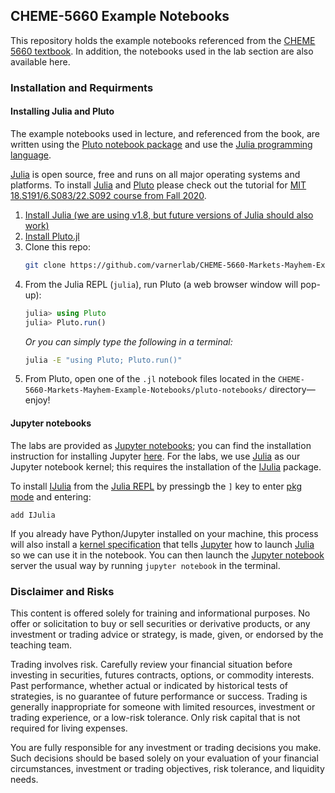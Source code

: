 ## CHEME-5660 Example Notebooks
This repository holds the example notebooks referenced from the [CHEME 5660 textbook](https://varnerlab.github.io/CHEME-5660-Markets-Mayhem-Book/infrastructure.html). In addition, the notebooks used in the lab section are also available here.

### Installation and Requirments

#### Installing Julia and Pluto
The example notebooks used in lecture, and referenced from the book, are written using the [Pluto notebook package](https://github.com/fonsp/Pluto.jl) and use the [Julia programming language](https://julialang.org).

[Julia](https://julialang.org) is open source, free and runs on all major operating systems and platforms. To install 
[Julia](https://julialang.org) and [Pluto](https://github.com/fonsp/Pluto.jl) please check out the tutorial for 
[MIT 18.S191/6.S083/22.S092 course from Fall 2020](https://computationalthinking.mit.edu/Fall20/installation/).

1. [Install Julia (we are using v1.8, but future versions of Julia should also work)](https://julialang.org/downloads/)
1. [Install Pluto.jl](https://github.com/fonsp/Pluto.jl#installation)
1. Clone this repo:
    ```bash
    git clone https://github.com/varnerlab/CHEME-5660-Markets-Mayhem-Example-Notebooks
    ```
1. From the Julia REPL (`julia`), run Pluto (a web browser window will pop-up):
    ```julia
    julia> using Pluto
    julia> Pluto.run()
    ```
    _Or you can simply type the following in a terminal:_
    ```bash
    julia -E "using Pluto; Pluto.run()"
    ```
1. From Pluto, open one of the `.jl` notebook files located in the `CHEME-5660-Markets-Mayhem-Example-Notebooks/pluto-notebooks/` directory—enjoy!

#### Jupyter notebooks
The labs are provided as [Jupyter notebooks](https://jupyter.org); you can find the installation instruction for installing Jupyter [here](https://jupyter.org/install).  For the labs, we use [Julia](https://julialang.org) as our Jupyter notebook kernel; this requires the installation of the [IJulia](https://github.com/JuliaLang/IJulia.jl) package. 

To install [IJulia](https://github.com/JuliaLang/IJulia.jl) from the [Julia REPL](https://docs.julialang.org/en/v1/stdlib/REPL/) by pressingb the `]` key to enter [pkg mode](https://pkgdocs.julialang.org/v1/repl/) and entering:

```
add IJulia
```

If you already have Python/Jupyter installed on your machine, this process will also install a
[kernel specification](https://jupyter-client.readthedocs.io/en/latest/kernels.html#kernelspecs)
that tells [Jupyter](https://jupyter.org) how to launch [Julia](https://julialang.org) so we can use it in the notebook. You can then launch the [Jupyter notebook](https://jupyter.org) server the usual
way by running `jupyter notebook` in the terminal.

### Disclaimer and Risks
This content is offered solely for training and informational purposes. No offer or solicitation to buy or sell securities or derivative products, or any investment or trading advice or strategy,  is made, given, or endorsed by the teaching team. 

Trading involves risk. Carefully review your financial situation before investing in securities, futures contracts, options, or commodity interests. Past performance, whether actual or indicated by historical tests of strategies, is no guarantee of future performance or success. Trading is generally inappropriate for someone with limited resources, investment or trading experience, or a low-risk tolerance.  Only risk capital that is not required for living expenses.

You are fully responsible for any investment or trading decisions you make. Such decisions should be based solely on your evaluation of your financial circumstances, investment or trading objectives, risk tolerance, and liquidity needs.
